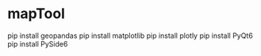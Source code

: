 # mapTool

pip install geopandas
pip install matplotlib
pip install plotly
pip install PyQt6
pip install PySide6
